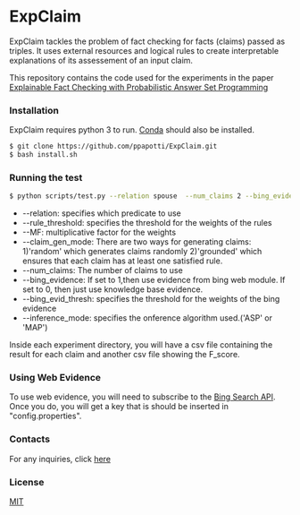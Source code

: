 # ExpClaim


ExpClaim tackles the problem of fact checking for facts (claims) passed as triples.
It uses external resources and logical rules to create interpretable explanations of its assessement of an input claim.

This repository contains the code used for the experiments in the paper [Explainable Fact Checking with Probabilistic Answer Set Programming](https://arxiv.org/abs/1906.09198)

### Installation

ExpClaim requires python 3 to run.
[Conda](https://docs.conda.io/projects/conda/en/latest/user-guide/install/) should also be installed.

```sh
$ git clone https://github.com/ppapotti/ExpClaim.git
$ bash install.sh
```




### Running the test
```sh
$ python scripts/test.py --relation spouse  --num_claims 2 --bing_evidence 0 --inference_mode 'ASP'
```
* --relation: specifies which predicate to use
* --rule_threshold: specifies the threshold for the weights of the rules
* --MF: multiplicative factor for the weights
* --claim_gen_mode: There are two ways for generating claims: 1)'random' which generates claims randomly 2)'grounded' which ensures that each claim has at least one satisfied rule.
* --num_claims: The number of claims to use
* --bing_evidence: If set to 1,then use evidence from bing web module. If set to 0, then just use knowledge base evidence.
* --bing_evid_thresh: specifies the threshold for the weights of the bing evidence
* --inference_mode: specifies the onference algorithm used.('ASP' or 'MAP')

Inside each experiment directory, you will have a csv file containing the result for each claim and another csv file showing the F_score.



### Using Web Evidence

To use web evidence, you will need to subscribe to the [Bing Search API](https://azure.microsoft.com/en-us/services/cognitive-services/bing-web-search-api/).
Once you do, you will get a key that is should be inserted in "config.properties".


### Contacts

For any inquiries, click [here](mailto:saeedm@eurecom.fr,ahmadi@eurecom.fr,paolo.papotti@eurecom.fr)

### License
[MIT](https://choosealicense.com/licenses/mit/)






